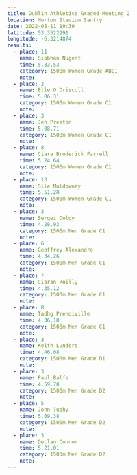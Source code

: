 ```yaml
---
title: Dublin Athletics Graded Meeting 2 
location: Morton Stadium Santry 
date: 2022-05-11 19:30
latitude: 53.3522291
longitude: -6.3214874
results:
  - place: 11
    name: Siobhán Nugent
    time: 5.33.53
    category: 1500m Women Grade ABC1
    note:
  - place: 2
    name: Elle O'Driscoll
    time: 5.06.31
    category: 1500m Women Grade C1
    note:
  - place: 3
    name: Jen Preston
    time: 5.08.71
    category: 1500m Women Grade C1
    note:
  - place: 8
    name: Ciara Broderick Farrell
    time: 5.24.64
    category: 1500m Women Grade C1
    note:
  - place: 13
    name: Síle Muldowney
    time: 5.51.28 
    category: 1500m Women Grade C1
    note:
  - place: 3
    name: Sergei Dolgy
    time: 4.28.93
    category: 1500m Men Grade C1
    note:
  - place: 6
    name: Geoffrey Alexandre
    time: 4.34.26
    category: 1500m Men Grade C1
    note:
  - place: 7
    name: Ciaran Reilly
    time: 4.35.12
    category: 1500m Men Grade C1
    note:
  - place: 8
    name: Tadhg Prendiville
    time: 4.36.18
    category: 1500m Men Grade C1
    note:
  - place: 3
    name: Keith Lunders
    time: 4.46.08
    category: 1500m Men Grade D1
    note:
  - place: 3
    name: Paul Balfe
    time: 4.59.70 
    category: 1500m Men Grade D2
    note:
  - place: 5
    name: John Tuohy
    time: 5.09.38
    category: 1500m Men Grade D2
    note:
  - place: 3
    name: Declan Connor
    time: 5.21.01 
    category: 1500m Men Grade D2
    note:
---
```

